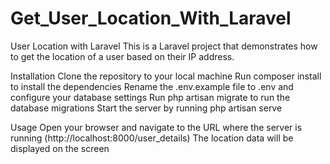 # Get_User_Location_With_Laravel
User Location with Laravel
This is a Laravel project that demonstrates how to get the location of a user based on their IP address.

Installation
Clone the repository to your local machine
Run composer install to install the dependencies
Rename the .env.example file to .env and configure your database settings
Run php artisan migrate to run the database migrations
Start the server by running php artisan serve

Usage
Open your browser and navigate to the URL where the server is running (http://localhost:8000/user_details)
The location data will be displayed on the screen
